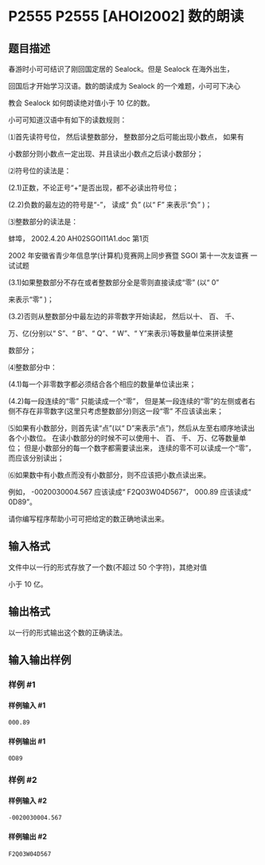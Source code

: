 # P2555 P2555 [AHOI2002] 数的朗读

## 题目描述

春游时小可可结识了刚回国定居的 Sealock。但是 Sealock 在海外出生，

回国后才开始学习汉语。数的朗读成为 Sealock 的一个难题，小可可下决心

教会 Sealock 如何朗读绝对值小于 10 亿的数。

小可可知道汉语中有如下的读数规则：

⑴首先读符号位， 然后读整数部分， 整数部分之后可能出现小数点， 如果有

小数部分则小数点一定出现、并且读出小数点之后读小数部分；

⑵符号位的读法是：

(2.1)正数，不论正号“+”是否出现，都不必读出符号位；

(2.2)负数的最左边的符号是“-”， 读成“ 负” (以“ F” 来表示“负” )；

⑶整数部分的读法是：

蚌埠， 2002.4.20 AH02SGOI11A1.doc 第1页

2002 年安徽省青少年信息学(计算机)竞赛网上同步赛暨 SGOI 第十一次友谊赛 一试试题

(3.1)如果整数部分不存在或者整数部分全是零则直接读成“零” (以“ 0”

来表示“零” )；

(3.2)否则从整数部分中最左边的非零数字开始读起， 然后以十、 百、 千、

万、亿(分别以“ S”、“ B”、“ Q”、“ W”、“ Y”来表示)等数量单位来拼读整

数部分；

⑷整数部分中：

(4.1)每一个非零数字都必须结合各个相应的数量单位读出来；

(4.2)每一段连续的“零” 只能读成一个“零”， 但是某一段连续的“零”的左侧或者右侧不存在非零数字(这里只考虑整数部分)则这一段“零” 不应该读出来；

⑸如果有小数部分，则首先读“点”(以“ D”来表示“点”)，然后从左至右顺序地读出各个小数位。 在读小数部分的时候不可以使用十、 百、 千、 万、亿等数量单位； 但是小数部分的每一个数字都需要读出来， 连续的零不可以读成一个“零”，而应该分别读出；

⑹如果数中有小数点而没有小数部分，则不应该把小数点读出来。

例如， -0020030004.567 应该读成“ F2Q03W04D567”， 000.89 应该读成“ 0D89”。

请你编写程序帮助小可可把给定的数正确地读出来。


## 输入格式

文件中以一行的形式存放了一个数(不超过 50 个字符)，其绝对值

小于 10 亿。


## 输出格式

以一行的形式输出这个数的正确读法。


## 输入输出样例

### 样例 #1

#### 样例输入 #1

```
000.89
```

#### 样例输出 #1

```
0D89
```

### 样例 #2

#### 样例输入 #2

```
-0020030004.567
```

#### 样例输出 #2

```
F2Q03W04D567
```
